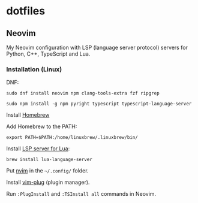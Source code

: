# dotfiles
## Neovim
My Neovim configuration with LSP (language server protocol) servers for Python, C++, TypeScript and Lua.
### Installation (Linux)
DNF:

```
sudo dnf install neovim npm clang-tools-extra fzf ripgrep
```

```
sudo npm install -g npm pyright typescript typescript-language-server
```

Install [Homebrew](https://brew.sh)

Add Homebrew to the PATH:

```
export PATH=$PATH:/home/linuxbrew/.linuxbrew/bin/
```

Install [LSP server for Lua](https://github.com/LuaLS/lua-language-server):

```
brew install lua-language-server
```

Put [nvim](https://github.com/kirill-imanuilov/dotfiles/tree/main/.config/nvim) in the `~/.config/` folder.

Install [vim-plug](https://github.com/junegunn/vim-plug) (plugin manager).

Run `:PlugInstall` and `:TSInstall all` commands in Neovim.
